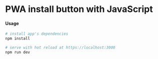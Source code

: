 # PWA install button with JavaScript

#### Usage

``` bash
# install app's dependencies
npm install

# serve with hot reload at https://localhost:3000
npm run dev
```
